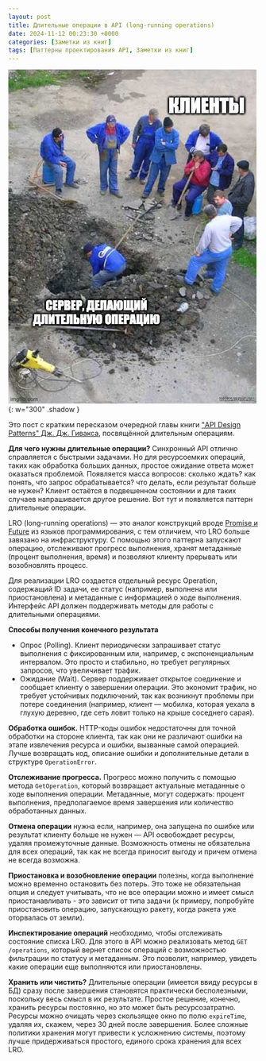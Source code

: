 ```yaml
---
layout: post
title: Длительные операции в API (long-running operations) 
date: 2024-11-12 00:23:30 +0000
categories: [Заметки из книг]
tags: [Паттерны проектирования API, Заметки из книг]
---
```


![](assets/img/memes/lro.jpg){: w="300" .shadow }

Это пост с кратким пересказом очередной главы книги ["API Design Patterns" Дж. Дж. Гивакса](https://www.oreilly.com/library/view/api-design-patterns/9781617295850/), посвящённой длительным операциям.

**Для чего нужны длительные операции?** Синхронный API отлично справляется с быстрыми задачами. Но для ресурсоемких операций, таких как обработка больших данных, простое ожидание ответа может оказаться проблемой. Появляется масса вопросов: сколько ждать? как понять, что запрос обрабатывается? что делать, если результат больше не нужен? Клиент остаётся в подвешенном состоянии и для таких случаев напрашивается другое решение. Вот тут и появляется паттерн длительные операции.

LRO (long-running operations) — это аналог конструкций вроде [Promise и Future](https://en.wikipedia.org/wiki/Futures_and_promises) из языков программирования, с тем отличием, что LRO больше завязано на инфраструктуру. С помощью этого паттерна запускают операцию, отслеживают прогресс выполнения, хранят метаданные (процент выполнения, время) и позволяют клиенту прерывать или возобновлять процесс.

Для реализации LRO создается отдельный ресурс Operation, содержащий ID задачи, ее статус (например, выполнена или приостановлена) и метаданные с информацией о ходе выполнения. Интерфейс API должен поддерживать методы для работы с длительными операциями.

**Способы получения конечного результата**
- Опрос (Polling). Клиент периодически запрашивает статус выполнения с фиксированным или, например, с экспоненциальным интервалом. Это просто и стабильно, но требует регулярных запросов, что увеличивает трафик.
- Ожидание (Wait). Сервер поддерживает открытое соединение и сообщает клиенту о завершении операции. Это экономит трафик, но требует устойчивых подключений, так как возникнут проблемы при потере соединения (например, клиент — мобилка, которая уехала в глухую деревню, где сеть ловит только на крыше соседнего сарая).

**Обработка ошибок.** HTTP-коды ошибок недостаточны для точной обработки на стороне клиента, так как они не различают ошибки на этапе извлечения ресурса и ошибки, вызванные самой операцией. Лучше возвращать код, описание ошибки и дополнительные детали в структуре `OperationError`.

**Отслеживание прогресса.** Прогресс можно получить с помощью метода `GetOperation`, который возвращает актуальные метаданные о ходе выполнения операции. Метаданные, могут содержать: процент выполнения, предполагаемое время завершения или количество обработанных данных.

**Отмена операции** нужна если, например, она запущена по ошибке или результат клиенту больше не нужен — API освобождает ресурсы, удаляя промежуточные данные. Возможность отмены не обязательна для всех операций, так как не всегда приносит выгоду и причем отмена не всегда возможна.

**Приостановка и возобновление операции** полезны, когда выполнение можно временно остановить без потерь. Это тоже не обязательная опция и следует учитывать, что не все операции можно и имеет смысл приостанавливать - это зависит от типа задачи (к примеру, попробуйте приостановить операцию, запускающую ракету, когда ракета уже оторвалась от земли).

**Инспектирование операций** необходимо, чтобы отслеживать состояние списка LRO. Для этого в API можно реализовать метод `GET /operations`, который вернет список операций с возможностью фильтрации по статусу и метаданным. Это позволит, например, увидеть какие операции еще выполняются или приостановлены.

**Хранить или чистить?** Длительные операции (имеется ввиду ресурсы в БД) сразу после завершения становятся практически бесполезными, поскольку весь смысл в их результате. Простое решение, конечно, хранить ресурсы постоянно, но это может быть ресурсозатратно. Ресурсы можно очищать через скользящее окно по полю `expireTime`, удаляя их, скажем, через 30 дней после завершения. Более сложные политики хранения могут привести к усложнению системы, поэтому лучше придерживаться простого, единого срока хранения для всех LRO.
